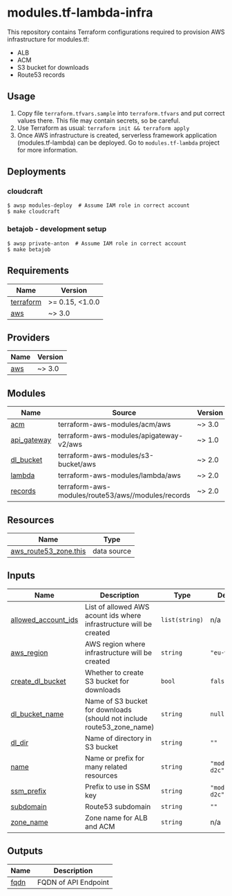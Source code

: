 # modules.tf-lambda-infra

This repository contains Terraform configurations required to provision AWS infrastructure for modules.tf:

- ALB
- ACM
- S3 bucket for downloads
- Route53 records

## Usage

1. Copy file `terraform.tfvars.sample` into `terraform.tfvars` and put correct values there. This file may contain secrets, so be careful.
2. Use Terraform as usual: `terraform init && terraform apply`
3. Once AWS infrastructure is created, serverless framework application (modules.tf-lambda) can be deployed. Go to `modules.tf-lambda` project for more information.

## Deployments

### cloudcraft

```
$ awsp modules-deploy  # Assume IAM role in correct account
$ make cloudcraft
```

### betajob - development setup

```
$ awsp private-anton  # Assume IAM role in correct account
$ make betajob
```

<!-- BEGINNING OF PRE-COMMIT-TERRAFORM DOCS HOOK -->
## Requirements

| Name | Version |
|------|---------|
| <a name="requirement_terraform"></a> [terraform](#requirement\_terraform) | >= 0.15, <1.0.0 |
| <a name="requirement_aws"></a> [aws](#requirement\_aws) | ~> 3.0 |

## Providers

| Name | Version |
|------|---------|
| <a name="provider_aws"></a> [aws](#provider\_aws) | ~> 3.0 |

## Modules

| Name | Source | Version |
|------|--------|---------|
| <a name="module_acm"></a> [acm](#module\_acm) | terraform-aws-modules/acm/aws | ~> 3.0 |
| <a name="module_api_gateway"></a> [api\_gateway](#module\_api\_gateway) | terraform-aws-modules/apigateway-v2/aws | ~> 1.0 |
| <a name="module_dl_bucket"></a> [dl\_bucket](#module\_dl\_bucket) | terraform-aws-modules/s3-bucket/aws | ~> 2.0 |
| <a name="module_lambda"></a> [lambda](#module\_lambda) | terraform-aws-modules/lambda/aws | ~> 2.0 |
| <a name="module_records"></a> [records](#module\_records) | terraform-aws-modules/route53/aws//modules/records | ~> 2.0 |

## Resources

| Name | Type |
|------|------|
| [aws_route53_zone.this](https://registry.terraform.io/providers/hashicorp/aws/latest/docs/data-sources/route53_zone) | data source |

## Inputs

| Name | Description | Type | Default | Required |
|------|-------------|------|---------|:--------:|
| <a name="input_allowed_account_ids"></a> [allowed\_account\_ids](#input\_allowed\_account\_ids) | List of allowed AWS acount ids where infrastructure will be created | `list(string)` | n/a | yes |
| <a name="input_aws_region"></a> [aws\_region](#input\_aws\_region) | AWS region where infrastructure will be created | `string` | `"eu-west-1"` | no |
| <a name="input_create_dl_bucket"></a> [create\_dl\_bucket](#input\_create\_dl\_bucket) | Whether to create S3 bucket for downloads | `bool` | `false` | no |
| <a name="input_dl_bucket_name"></a> [dl\_bucket\_name](#input\_dl\_bucket\_name) | Name of S3 bucket for downloads (should not include route53\_zone\_name) | `string` | `null` | no |
| <a name="input_dl_dir"></a> [dl\_dir](#input\_dl\_dir) | Name of directory in S3 bucket | `string` | `""` | no |
| <a name="input_name"></a> [name](#input\_name) | Name or prefix for many related resources | `string` | `"modulestf-d2c"` | no |
| <a name="input_ssm_prefix"></a> [ssm\_prefix](#input\_ssm\_prefix) | Prefix to use in SSM key | `string` | `"modulestf-d2c"` | no |
| <a name="input_subdomain"></a> [subdomain](#input\_subdomain) | Route53 subdomain | `string` | `""` | no |
| <a name="input_zone_name"></a> [zone\_name](#input\_zone\_name) | Zone name for ALB and ACM | `string` | n/a | yes |

## Outputs

| Name | Description |
|------|-------------|
| <a name="output_fqdn"></a> [fqdn](#output\_fqdn) | FQDN of API Endpoint |
<!-- END OF PRE-COMMIT-TERRAFORM DOCS HOOK -->

